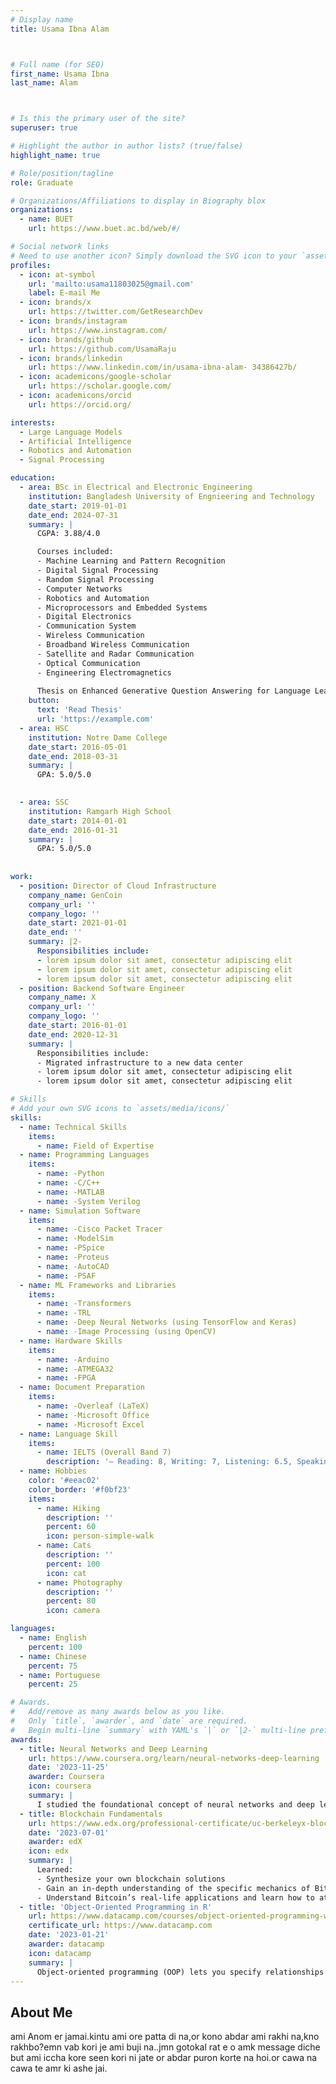 ```yaml
---
# Display name
title: Usama Ibna Alam



# Full name (for SEO)
first_name: Usama Ibna
last_name: Alam



# Is this the primary user of the site?
superuser: true

# Highlight the author in author lists? (true/false)
highlight_name: true

# Role/position/tagline
role: Graduate

# Organizations/Affiliations to display in Biography blox
organizations:
  - name: BUET
    url: https://www.buet.ac.bd/web/#/

# Social network links
# Need to use another icon? Simply download the SVG icon to your `assets/media/icons/` folder.
profiles:
  - icon: at-symbol
    url: 'mailto:usama11803025@gmail.com'
    label: E-mail Me
  - icon: brands/x
    url: https://twitter.com/GetResearchDev
  - icon: brands/instagram
    url: https://www.instagram.com/
  - icon: brands/github
    url: https://github.com/UsamaRaju
  - icon: brands/linkedin
    url: https://www.linkedin.com/in/usama-ibna-alam- 34386427b/
  - icon: academicons/google-scholar
    url: https://scholar.google.com/
  - icon: academicons/orcid
    url: https://orcid.org/

interests:
  - Large Language Models
  - Artificial Intelligence
  - Robotics and Automation
  - Signal Processing

education:
  - area: BSc in Electrical and Electronic Engineering 
    institution: Bangladesh University of Engnieering and Technology
    date_start: 2019-01-01
    date_end: 2024-07-31
    summary: |
      CGPA: 3.88/4.0

      Courses included:
      - Machine Learning and Pattern Recognition
      - Digital Signal Processing 
      - Random Signal Processing
      - Computer Networks
      - Robotics and Automation
      - Microprocessors and Embedded Systems
      - Digital Electronics
      - Communication System
      - Wireless Communication
      - Broadband Wireless Communication
      - Satellite and Radar Communication
      - Optical Communication
      - Engineering Electromagnetics
        
      Thesis on Enhanced Generative Question Answering for Language Learning Using Finetuned LLMs and Reinforcement Learning. Supervised by [Mohammad Ariful Haque](https://eee.buet.ac.bd/people/faculty/dmarh),submitted to International Journal of Artificial Intelligence in Education.
    button:
      text: 'Read Thesis'
      url: 'https://example.com'
  - area: HSC
    institution: Notre Dame College
    date_start: 2016-05-01
    date_end: 2018-03-31
    summary: |
      GPA: 5.0/5.0

     
  - area: SSC
    institution: Ramgarh High School
    date_start: 2014-01-01
    date_end: 2016-01-31
    summary: |
      GPA: 5.0/5.0
      
      
work:
  - position: Director of Cloud Infrastructure
    company_name: GenCoin
    company_url: ''
    company_logo: ''
    date_start: 2021-01-01
    date_end: ''
    summary: |2-
      Responsibilities include:
      - lorem ipsum dolor sit amet, consectetur adipiscing elit
      - lorem ipsum dolor sit amet, consectetur adipiscing elit
      - lorem ipsum dolor sit amet, consectetur adipiscing elit
  - position: Backend Software Engineer
    company_name: X
    company_url: ''
    company_logo: ''
    date_start: 2016-01-01
    date_end: 2020-12-31
    summary: |
      Responsibilities include:
      - Migrated infrastructure to a new data center
      - lorem ipsum dolor sit amet, consectetur adipiscing elit
      - lorem ipsum dolor sit amet, consectetur adipiscing elit

# Skills
# Add your own SVG icons to `assets/media/icons/`
skills:
  - name: Technical Skills
    items:
      - name: Field of Expertise
  - name: Programming Languages
    items:
      - name: -Python
      - name: -C/C++
      - name: -MATLAB   
      - name: -System Verilog
  - name: Simulation Software
    items:
      - name: -Cisco Packet Tracer
      - name: -ModelSim
      - name: -PSpice
      - name: -Proteus
      - name: -AutoCAD
      - name: -PSAF
  - name: ML Frameworks and Libraries
    items:
      - name: -Transformers
      - name: -TRL
      - name: -Deep Neural Networks (using TensorFlow and Keras)
      - name: -Image Processing (using OpenCV)
  - name: Hardware Skills
    items:
      - name: -Arduino
      - name: -ATMEGA32
      - name: -FPGA
  - name: Document Preparation
    items:
      - name: -Overleaf (LaTeX)
      - name: -Microsoft Office
      - name: -Microsoft Excel
  - name: Language Skill
    items:
      - name: IELTS (Overall Band 7)
        description: '–	Reading: 8, Writing: 7, Listening: 6.5, Speaking: 7'
  - name: Hobbies
    color: '#eeac02'
    color_border: '#f0bf23'
    items:
      - name: Hiking
        description: ''
        percent: 60
        icon: person-simple-walk
      - name: Cats
        description: ''
        percent: 100
        icon: cat
      - name: Photography
        description: ''
        percent: 80
        icon: camera

languages:
  - name: English
    percent: 100
  - name: Chinese
    percent: 75
  - name: Portuguese
    percent: 25

# Awards.
#   Add/remove as many awards below as you like.
#   Only `title`, `awarder`, and `date` are required.
#   Begin multi-line `summary` with YAML's `|` or `|2-` multi-line prefix and indent 2 spaces below.
awards:
  - title: Neural Networks and Deep Learning
    url: https://www.coursera.org/learn/neural-networks-deep-learning
    date: '2023-11-25'
    awarder: Coursera
    icon: coursera
    summary: |
      I studied the foundational concept of neural networks and deep learning. By the end, I was familiar with the significant technological trends driving the rise of deep learning; build, train, and apply fully connected deep neural networks; implement efficient (vectorized) neural networks; identify key parameters in a neural network’s architecture; and apply deep learning to your own applications.
  - title: Blockchain Fundamentals
    url: https://www.edx.org/professional-certificate/uc-berkeleyx-blockchain-fundamentals
    date: '2023-07-01'
    awarder: edX
    icon: edx
    summary: |
      Learned:
      - Synthesize your own blockchain solutions
      - Gain an in-depth understanding of the specific mechanics of Bitcoin
      - Understand Bitcoin’s real-life applications and learn how to attack and destroy Bitcoin, Ethereum, smart contracts and Dapps, and alternatives to Bitcoin’s Proof-of-Work consensus algorithm
  - title: 'Object-Oriented Programming in R'
    url: https://www.datacamp.com/courses/object-oriented-programming-with-s3-and-r6-in-r
    certificate_url: https://www.datacamp.com
    date: '2023-01-21'
    awarder: datacamp
    icon: datacamp
    summary: |
      Object-oriented programming (OOP) lets you specify relationships between functions and the objects that they can act on, helping you manage complexity in your code. This is an intermediate level course, providing an introduction to OOP, using the S3 and R6 systems. S3 is a great day-to-day R programming tool that simplifies some of the functions that you write. R6 is especially useful for industry-specific analyses, working with web APIs, and building GUIs.
---
```


## About Me

ami Anom er jamai.kintu ami ore patta di na,or kono abdar ami rakhi na,kno rakhbo?emn vab kori je ami buji na..jmn gotokal rat e o amk message diche but ami iccha kore seen kori ni jate or abdar puron korte na hoi.or cawa na cawa te amr ki ashe jai.
